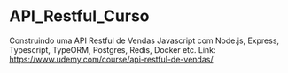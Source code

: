 # API_Restful_Curso
Construindo uma API Restful de Vendas Javascript com Node.js, Express, Typescript, TypeORM, Postgres, Redis, Docker etc. Link: https://www.udemy.com/course/api-restful-de-vendas/

